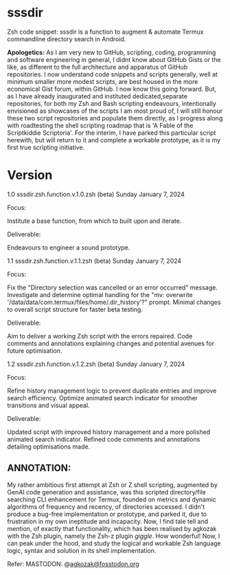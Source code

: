 # sssdir

Zsh code snippet: sssdir is a function to augment &amp; automate Termux commandline 
directory search in Android. 

**Apologetics:** As I am very new to GitHub, scripting, coding, programming and software 
engineering in general, I didnt know about GitHub Gists or the like, as different to the full 
architecture and apparatus of GitHub repositories. I now understand code snippets and scripts 
generally, well at minimum smaller more modest scripts, are best housed in the more economical 
Gist forum, within GitHub. I now know this going forward. But, as I have already inaugurated 
and instituted dedicated,separate repositories, for both my Zsh and Bash scripting endeavours, 
intentionally envisioned as showcases of the scripts I am most proud of, I will still honour 
these two script repositories and populate them directly, as I progress along with roadtesting 
the shell scripting roadmap that is 'A Fable of the Scriptkiddie Scriptoria'. For the interim, 
I have parked this particular script herewith, but will return to it and complete a workable 
prototype, as it is my first true scripting initiative.

# Version

1.0	sssdir.zsh.function.v.1.0.zsh (beta)	Sunday January 7, 2024

Focus:				

Institute a base function, from which to built upon and iterate. 

Deliverable:	

Endeavours to engineer a sound prototype. 

1.1	sssdir.zsh.function.v.1.1.zsh (beta)	Sunday January 7, 2024

Focus:				

Fix the "Directory selection was cancelled or an error occurred" message.
Investigate and determine optimal handling for the "mv: 
overwrite '/data/data/com.termux/files/home/.dir_history'?" prompt.
Minimal changes to overall script structure for faster beta testing. 
           
Deliverable:	

Aim to deliver a working Zsh script with the errors repaired. Code comments and 
annotations explaining changes and potential avenues for future optimisation. 


1.2	sssdir.zsh.function.v.1.2.zsh (beta)	Sunday January 7, 2024

Focus:				

Refine history management logic to prevent duplicate entries and improve 
search efficiency. Optimize animated search indicator for smoother transitions 
and visual appeal.
          
Deliverable:	

Updated script with improved history management and a more polished animated 
search indicator. Refined code comments and annotations detailing optimisations made.

## ANNOTATION:

My rather ambitious first attempt at Zsh or Z shell scripting, augmented by GenAI code generation 
and assistance, was this scripted directory/file searching CLI enhancement for Termux, founded on 
metrics and dynamic algorithms of frequency and recency, of directories accessed. I didn't produce 
a bug-free implementation or prototype, and parked it, due to frustration in my own ineptitude and 
incapacity. Now, I find tale tell and mention, of exactly that functionality, which has been 
realised by agkozak with the Zsh plugin, namely the Zsh-z plugin *giggle*. How wonderful! Now, I 
can peak under the hood, and study the logical and workable Zsh language logic, syntax and solution 
in its shell implementation. 

Refer: MASTODON: @agkozak@fosstodon.org 

